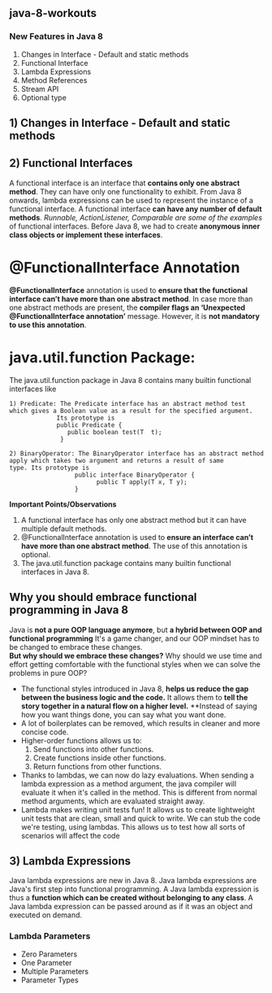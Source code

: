 ## java-8-workouts

### New Features in Java 8 

1) Changes in Interface - Default and static methods
2) Functional Interface
3) Lambda Expressions
4) Method References
5) Stream API
6) Optional type

## 1) Changes in Interface - Default and static methods

## 2) Functional Interfaces
A functional interface is an interface that **contains only one abstract method**. They can have only one functionality to exhibit. From Java 8 onwards, lambda expressions can be used to represent the instance of a functional interface. A functional interface **can have any number of default methods**. *Runnable, ActionListener, Comparable are some of the examples* of functional interfaces.
Before Java 8, we had to create **anonymous inner class objects or implement these interfaces**.

# @FunctionalInterface Annotation
**@FunctionalInterface** annotation is used to **ensure that the functional interface can’t have more than one abstract method**. In case more than one abstract methods are present, the **compiler flags an ‘Unexpected @FunctionalInterface annotation’** message. However, it is **not mandatory to use this annotation**.

# java.util.function Package:
The java.util.function package in Java 8 contains many builtin functional interfaces like

    1) Predicate: The Predicate interface has an abstract method test which gives a Boolean value as a result for the specified argument. 
                 Its prototype is
                 public Predicate {
                    public boolean test(T  t);
                  } 
        
    2) BinaryOperator: The BinaryOperator interface has an abstract method apply which takes two argument and returns a result of same                            type. Its prototype is
                      public interface BinaryOperator {
                            public T apply(T x, T y);
                      }  
**Important Points/Observations**
1. A functional interface has only one abstract method but it can have multiple default methods.
2. @FunctionalInterface annotation is used to **ensure an interface can’t have more than one abstract method**. The use of this             annotation is optional.
3. The java.util.function package contains many builtin functional interfaces in Java 8.

## Why you should embrace functional programming in Java 8
Java is **not a pure OOP language anymore**, but **a hybrid between OOP and functional programming** It's a game changer, and our OOP   mindset has to be changed to embrace these changes.
<br /> **But why should we embrace these changes?** Why should we use time and effort getting comfortable with the functional styles when we can solve the problems in pure OOP?

-	The functional styles introduced in Java 8, **helps us reduce the gap between the business logic and the code.** It allows them to **tell the story together in a natural flow on a higher level.** **Instead of saying how you want things done, you can say what you want done.
-	A lot of boilerplates can be removed, which results in cleaner and more concise code.
-	Higher-order functions allows us to:
    1. Send functions into other functions.
    2. Create functions inside other functions.
    3. Return functions from other functions.
-	Thanks to lambdas, we can now do lazy evaluations. When sending a lambda expression as a method argument, the java compiler will         evaluate it when it's called in the method. This is different from normal method arguments, which are evaluated straight away.
-	Lambda makes writing unit tests fun! It allows us to create lightweight unit tests that are clean, small and quick to write. We can     stub the code we're testing, using lambdas. This allows us to test how all sorts of scenarios will affect the code


## 3) Lambda Expressions
Java lambda expressions are new in Java 8. Java lambda expressions are Java's first step into functional programming. A Java lambda expression is thus a **function which can be created without belonging to any class**. A Java lambda expression can be passed around as if it was an object and executed on demand.

### Lambda Parameters
- Zero Parameters 
- One Parameter
- Multiple Parameters
- Parameter Types
